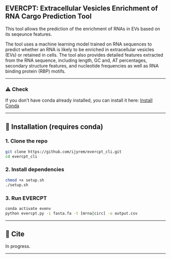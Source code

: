##  EVERCPT: Extracellular Vesicles Enrichment of RNA Cargo Prediction Tool
This tool allows the prediction of the enrichment of RNAs in EVs based on its seqeunce features.

The tool uses a machine learning model trained on RNA sequences to predict whether an RNA is likely to be enriched in extracellular vesicles (EVs) or retained in cells. The tool also provides detailed features extracted from the RNA sequence, including length, GC and, AT percentages, secondary structure features, and nucleotide frequencies as well as RNA binding protein (RBP) motifs.

---
### ⚠️ Check 
If you don't have conda already installed, you can install it here: [Install Conda](https://docs.conda.io/projects/conda/en/latest/user-guide/install/#regular-installation)

---

## 🧬 Installation (requires conda)

### 1. Clone the repo
```bash
git clone https://github.com/ijyrem/evercpt_cli.git
cd evercpt_cli

```

### 2. Install dependencies
```bash
chmod +x setup.sh
./setup.sh
```

### 3. Run EVERCPT
```bash
conda activate evenv
python evercpt.py -i fasta.fa -t [mrna|circ] -o output.csv
```
---

## 📝 Cite
In progress.

---


